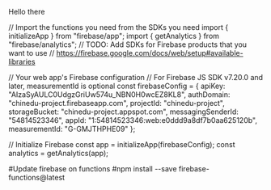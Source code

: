 Hello there

// Import the functions you need from the SDKs you need
import { initializeApp } from "firebase/app";
import { getAnalytics } from "firebase/analytics";
// TODO: Add SDKs for Firebase products that you want to use
// https://firebase.google.com/docs/web/setup#available-libraries

// Your web app's Firebase configuration
// For Firebase JS SDK v7.20.0 and later, measurementId is optional
const firebaseConfig = {
  apiKey: "AIzaSyAULC0UdgzGriUw574u_NBN0H0wcEZ8KL8",
  authDomain: "chinedu-project.firebaseapp.com",
  projectId: "chinedu-project",
  storageBucket: "chinedu-project.appspot.com",
  messagingSenderId: "54814523346",
  appId: "1:54814523346:web:e0ddd9a8df7b0aa625120b",
  measurementId: "G-GMJTHPHE09"
};

// Initialize Firebase
const app = initializeApp(firebaseConfig);
const analytics = getAnalytics(app);

#Update firebase on functions
#npm install --save firebase-functions@latest